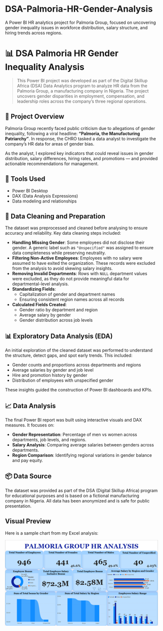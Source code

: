 # DSA-Palmoria-HR-Gender-Analysis
A Power BI HR analytics project for Palmoria Group, focused on uncovering gender inequality issues in workforce distribution, salary structure, and hiring trends across regions.


# 📊 DSA Palmoria HR Gender Inequality Analysis

> This Power BI project was developed as part of the Digital Skillup Africa (DSA) Data Analytics program to analyze HR data from the Palmoria Group, a manufacturing company in Nigeria. The project uncovers gender disparities in employment, compensation, and leadership roles across the company’s three regional operations.

## 📁 Project Overview

Palmoria Group recently faced public criticism due to allegations of gender inequality, following a viral headline: **“Palmoria, the Manufacturing Patriarchy”**. In response, the CHRO tasked a data analyst to investigate the company’s HR data for areas of gender bias.

As the analyst, I explored key indicators that could reveal issues in gender distribution, salary differences, hiring rates, and promotions — and provided actionable recommendations for management.

## 🔧 Tools Used

- Power BI Desktop
- DAX (Data Analysis Expressions)
- Data modeling and relationships

## 🧼 Data Cleaning and Preparation

The dataset was preprocessed and cleaned before analysing to ensure accuracy and reliability. Key data cleaning steps included:

- **Handling Missing Gender**: Some employees did not disclose their gender. A generic label such as `"Unspecified"` was assigned to ensure data completeness while preserving neutrality.
- **Filtering Non-Active Employees**: Employees with no salary were assumed to have exited the organization. These records were excluded from the analysis to avoid skewing salary insights.
- **Removing Invalid Departments**: Rows with `NULL` department values were excluded, as they do not provide meaningful data for departmental-level analysis.
- **Standardizing Fields**:
  - Capitalization of gender and department names
  - Ensuring consistent region names across all records
- **Calculated Fields Created**:
  - Gender ratio by department and region
  - Average salary by gender
  - Gender distribution across job levels

## 📊 Exploratory Data Analysis (EDA)

An initial exploration of the cleaned dataset was performed to understand the structure, detect gaps, and spot early trends. This included:

- Gender counts and proportions across departments and regions
- Average salaries by gender and job level
- Hire and promotion history by gender
- Distribution of employees with unspecified gender

These insights guided the construction of Power BI dashboards and KPIs.

## 📈 Data Analysis

The final Power BI report was built using interactive visuals and DAX measures. It focuses on:

- **Gender Representation**: Percentage of men vs women across departments, job levels, and regions.
- **Salary Analysis**: Comparing average salaries between genders across departments.
- **Region Comparison**: Identifying regional variations in gender balance and pay equity.

## 📦 Data Source

The dataset was provided as part of the DSA (Digital Skillup Africa) program for educational purposes and is based on a fictional manufacturing company in Nigeria. All data has been anonymized and is safe for public presentation.

## Visual Preview

Here is a sample chart from my Excel analysis:

![Sales Chart](https://github.com/GbengaTosin/DSA-Palmoria-HR-Gender-Analysis/blob/main/Screenshot%202025-07-04%20181132.png)

